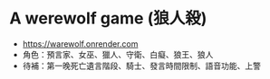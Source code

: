 # A werewolf game (狼人殺)
* https://warewolf.onrender.com
* 角色：預言家、女巫、獵人、守衛、白癡、狼王、狼人
* 待補：第一晚死亡遺言階段、騎士、發言時間限制、語音功能、上警
